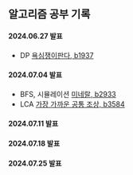## 알고리즘 공부 기록

#### 2024.06.27 발표

- DP
  [욕심쟁이판다, b1937](https://www.acmicpc.net/problem/1937)

#### 2024.07.04 발표

- BFS, 시뮬레이션
  [미네랄, b2933](https://www.acmicpc.net/problem/2933)
- LCA
  [가장 가까운 공통 조상, b3584](https://www.acmicpc.net/problem/3584)

#### 2024.07.11 발표

#### 2024.07.18 발표

#### 2024.07.25 발표
